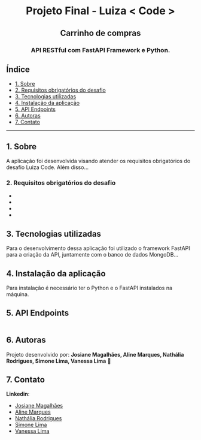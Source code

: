 <p align="center">
  <img alt="" title="" src="" />
<!--Adicionar logo luizacode-opcional-->
</p>

<h1 align="center">
  Projeto Final - Luiza < Code > 
</h1>
  
<h2 align="center">
  Carrinho de compras
</h2>
  
<h3 align="center">
  API RESTful com FastAPI Framework e Python.
</h3>
  
<!--Opcional
<p align="center">
  <img alt="GitHub language count" src="https://img.shields.io/github/languages/count/Bonizario/proffy?color=6842C2">

  <img alt="Repository size" src="https://img.shields.io/github/repo-size/bonizario/proffy?color=774DD6">

  <a href="https://github.com/Bonizario/proffy/blob/master/LICENSE">
    <img alt="License" src="https://img.shields.io/github/license/bonizario/proffy?color=04D361">
  </a>

  <a href="https://github.com/Bonizario/proffy/stargazers">
    <img alt="Stargazers" src="https://img.shields.io/github/stars/bonizario/proffy?style=social">
  </a>
</p>
<br />-->

## Índice

* [1. Sobre](#1-sobre)
* [2. Requisitos obrigatórios do desafio](#2-requisitos-obrigatorios)
* [3. Tecnologias utilizadas](#3-tecnologias-utilizadas)
* [4. Instalação da aplicação](#4-instalacao-da-aplicação)
* [5. API Endpoints](#5-api-endpoints)
* [6. Autoras](#6-autoras)
* [7. Contato](#7-contato)

***

## 1. Sobre
<!--Adicionar descrição do projeto-->
A aplicação foi desenvolvida visando atender os requisitos obrigatórios do desafio Luiza Code. Além disso...
<br />
  
### 2. Requisitos obrigatórios do desafio
<!--Adicionar requisitos obrigatórios do porojeto-->
  -  
  - 
  - 
  -

## 3. Tecnologias utilizadas
<!--Adicionar tecnologias utilizadas-->
Para o desenvolvimento dessa aplicação foi utilizado o framework FastAPI para a criação da API, juntamente com o banco de dados MongoDB... 


## 4. Instalação da aplicação

Para instalação é necessário ter o Python e o FastAPI instalados na máquina.
<!--Adicionar os passos para instalação, referência: https://www.alura.com.br/artigos/como-criar-apis-python-usando-fastapi-->

## 5. API Endpoints
<!--Adicionar os end points solicitados no projeto-->
  
<!--exemplos
- **endpoint:** `/users/register/`
- **method:** `POST`
- **params:** 

- **200 Response:**

#### Criando um produto

- **endpoint:** `/products/`
- **method:** `POST`
- **params:** Em Basic passar o username e password
- **200 Response:**

- **201 Response**

#### Listando Produtos

- **endpoint:** `/products/`
- **method:** `GET`


- **201 Response:**-->



<p align="center">
  <img alt="" title="" src="" />
<!--Adicionar imagem da documentação da API-opcional-->
</p>

## 6. Autoras

Projeto desenvolvido por: **Josiane Magalhães, Aline Marques, Nathália Rodrigues, Simone Lima, Vanessa Lima** 👋

## 7. Contato

**Linkedin**: 
- [Josiane Magalhães](https://www.linkedin.com/in/josianemagalhaes/)
- [Aline Marques](https://www.linkedin.com/in/aline-marques-16790115a/) 
- [Nathália Rodrigues](https://www.linkedin.com/in/naaahrodrigues/)
- [Simone Lima](https://www.linkedin.com/in/simone-lorenzini-lima-financeiro/)
- [Vanessa Lima](https://www.linkedin.com/in/vanessacristinadelima/)
